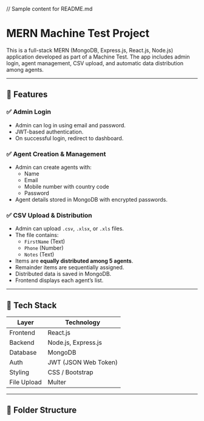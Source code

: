 // Sample content for README.md
# MERN Machine Test Project

This is a full-stack MERN (MongoDB, Express.js, React.js, Node.js) application developed as part of a Machine Test. The app includes admin login, agent management, CSV upload, and automatic data distribution among agents.

---

## 🧠 Features

### ✅ Admin Login
- Admin can log in using email and password.
- JWT-based authentication.
- On successful login, redirect to dashboard.

### ✅ Agent Creation & Management
- Admin can create agents with:
  - Name
  - Email
  - Mobile number with country code
  - Password
- Agent details stored in MongoDB with encrypted passwords.

### ✅ CSV Upload & Distribution
- Admin can upload `.csv`, `.xlsx`, or `.xls` files.
- The file contains:
  - `FirstName` (Text)
  - `Phone` (Number)
  - `Notes` (Text)
- Items are **equally distributed among 5 agents**.
- Remainder items are sequentially assigned.
- Distributed data is saved in MongoDB.
- Frontend displays each agent’s list.

---

## 🔧 Tech Stack

| Layer       | Technology         |
|-------------|--------------------|
| Frontend    | React.js           |
| Backend     | Node.js, Express.js|
| Database    | MongoDB            |
| Auth        | JWT (JSON Web Token) |
| Styling     | CSS / Bootstrap    |
| File Upload | Multer             |

---

## 📁 Folder Structure

